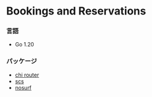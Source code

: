 # Bookings and Reservations

### 言語 
- Go 1.20

### パッケージ 
- [chi router](github.com/go-chi/chi/v4)
- [scs](github.com/alexedwards/scs/v2)
- [nosurf](github.com/justinas/nosurf)